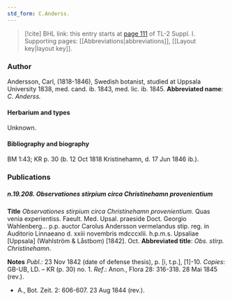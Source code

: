 ```yaml
---
std_form: C.Anderss.
---
```


> [!cite] BHL link: this entry starts at [page 111](https://www.biodiversitylibrary.org/page/33264838) of TL-2 Suppl. I.
> Supporting pages: [[Abbreviations|abbreviations]], [[Layout key|layout key]].

### Author

Andersson, Carl, (1818-1846), Swedish botanist, studied at Uppsala University 1838, med. cand. ib. 1843, med. lic. ib. 1845. 
**Abbreviated name**: *C. Anderss.*

#### Herbarium and types

Unknown.

#### Bibliography and biography

BM 1:43; KR p. 30 (b. 12 Oct 1818 Kristinehamn, d. 17 Jun 1846 ib.).

### Publications

##### n.19.208. Observationes stirpium circa Christinehamn provenientium

**Title**
*Observationes stirpium circa Christinehamn provenientium*. Quas venia experientiss. Faeult. Med. Upsal. praeside Doct. Georgio Wahlenberg... p.p. auctor Carolus Andersson vermelandus stip. reg. in Auditorio Linnaeano d. xxiii novembris mdcccxlii. h.p.m.s. Upsaliae \[Uppsala\] (Wahlström & Låstbom) \[1842\]. Oct.
**Abbreviated title**: *Obs. stirp. Christinehamn*.

**Notes**
*Publ*.: 23 Nov 1842 (date of defense thesis), p. \[i, t.p.\], \[1\]-10. *Copies*: GB-UB, LD. – KR (p. 30) no. 1.
*Ref*.: Anon., Flora 28: 316-318. 28 Mai 1845 (rev.).
- A., Bot. Zeit. 2: 606-607. 23 Aug 1844 (rev.).

